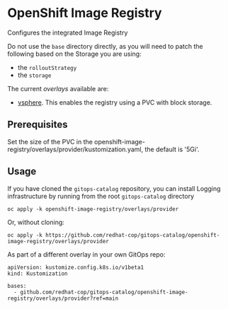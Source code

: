 # OpenShift Image Registry

Configures the integrated Image Registry

Do not use the `base` directory directly, as you will need to patch the following based on the Storage you are using: 
* the `rolloutStrategy`
* the `storage`

The current *overlays* available are:
* [vsphere](overlays/vsphere). This enables the registry using a PVC with block storage.

## Prerequisites

Set the size of the PVC in the openshift-image-registry/overlays/provider/kustomization.yaml, the default is '5Gi'.

## Usage

If you have cloned the `gitops-catalog` repository, you can install Logging infrastructure by running from the root `gitops-catalog` directory

```
oc apply -k openshift-image-registry/overlays/provider
```

Or, without cloning:

```
oc apply -k https://github.com/redhat-cop/gitops-catalog/openshift-image-registry/overlays/provider
```

As part of a different overlay in your own GitOps repo:

```
apiVersion: kustomize.config.k8s.io/v1beta1
kind: Kustomization

bases:
  - github.com/redhat-cop/gitops-catalog/openshift-image-registry/overlays/provider?ref=main
```